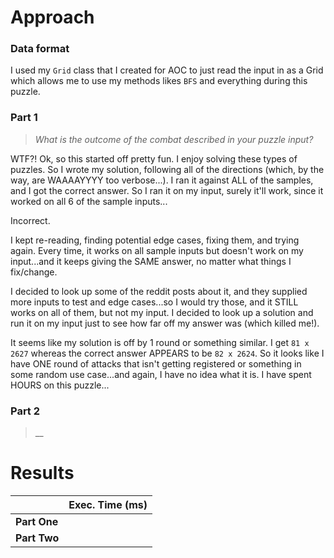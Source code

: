 # Approach
### Data format

I used my `Grid` class that I created for AOC to just read the input in as a Grid which allows me to use my methods likes
`BFS` and everything during this puzzle.

### Part 1
> _What is the outcome of the combat described in your puzzle input?_

WTF?! Ok, so this started off pretty fun. I enjoy solving these types of puzzles. So I wrote my solution, following all
of the directions (which, by the way, are WAAAAYYYY too verbose...). I ran it against ALL of the samples, and I got the
correct answer. So I ran it on my input, surely it'll work, since it worked on all 6 of the sample inputs...

Incorrect.

I kept re-reading, finding potential edge cases, fixing them, and trying again. Every time, it works on all sample inputs
but doesn't work on my input...and it keeps giving the SAME answer, no matter what things I fix/change.

I decided to look up some of the reddit posts about it, and they supplied more inputs to test and edge cases...so I would
try those, and it STILL works on all of them, but not my input. I decided to look up a solution and run it on my input just
to see how far off my answer was (which killed me!).

It seems like my solution is off by 1 round or something similar. I get `81 x 2627` whereas the correct answer APPEARS
to be `82 x 2624`. So it looks like I have ONE round of attacks that isn't getting registered or something in some random
use case...and again, I have no idea what it is. I have spent HOURS on this puzzle...

### Part 2
> __


# Results

|              | Exec. Time (ms) |
|--------------|----------------:|
| **Part One** |                 |
| **Part Two** |                 |
